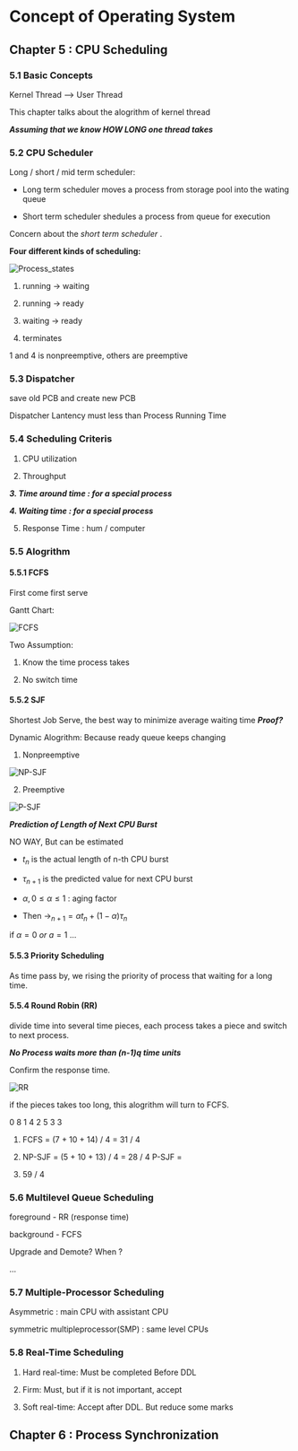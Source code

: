 # Concept of Operating System

## Chapter 5 : CPU Scheduling

### 5.1 Basic Concepts

Kernel Thread --> User Thread

This chapter talks about the alogrithm of kernel thread

***Assuming that we know HOW LONG one thread takes*** 

### 5.2 CPU Scheduler

Long / short / mid term scheduler:

- Long term scheduler moves a process from storage pool into the wating queue

- Short term scheduler shedules a process from queue for execution

Concern about the *short term scheduler* .


**Four different kinds of scheduling:**


![Process_states](/home/komikun/Pictures/screenshoots/2020-09-29_17-37-37_screenshot.png) 

1. running -> waiting 

2. running -> ready

3. waiting -> ready

4. terminates

1 and 4 is nonpreemptive, others are preemptive

### 5.3 Dispatcher

save old PCB and create new PCB

Dispatcher Lantency must less than Process Running Time

### 5.4 Scheduling Criteris

1. CPU utilization

2. Throughput 

***3. Time around time : for a special process***

***4. Waiting time : for a special process***

5. Response Time : hum / computer 

### 5.5 Alogrithm


#### 5.5.1 FCFS

First come first serve

Gantt Chart:

![FCFS](/home/komikun/Pictures/screenshoots/2020-09-29_16-05-48_screenshot.png) 

Two Assumption:

1. Know the time process takes

2. No switch time

#### 5.5.2 SJF

Shortest Job Serve, the best way to minimize average waiting time ***Proof?*** 

Dynamic Alogrithm: Because ready queue keeps changing

1. Nonpreemptive

![NP-SJF](/home/komikun/Pictures/screenshoots/2020-09-29_16-11-45_screenshot.png) 


2. Preemptive

![P-SJF](/home/komikun/Pictures/screenshoots/2020-09-29_16-14-18_screenshot.png) 


***Prediction of Length of Next CPU Burst*** 

NO WAY, But can be estimated

- $t_n$ is the actual length of n-th CPU burst

- $\tau _ {n+1}$ is the predicted value for next CPU burst

- $\alpha, 0\le \alpha \le 1$ : aging factor

- Then $\to _ {n+1} = \alpha t_n + (1-\alpha) \tau_n$ 

if $\alpha=0 \ or\ a =1$ ...

#### 5.5.3 Priority Scheduling

As time pass by, we rising the priority of process that waiting for a long time.

#### 5.5.4 Round Robin (RR)

divide time into several time pieces, each process takes a piece and switch to next process. 

***No Process waits more than (n-1)q time units*** 

Confirm the response time.

![RR](/home/komikun/Pictures/screenshoots/2020-09-29_16-27-28_screenshot.png) 


if the pieces takes too long, this alogrithm will turn to FCFS.

0 8
1 4
2 5
3 3

1. FCFS = (7 + 10 + 14) / 4 = 31 / 4

2. NP-SJF = (5 + 10 + 13) / 4 = 28 / 4
   P-SJF = 

3. 59 / 4


### 5.6 Multilevel Queue Scheduling

foreground - RR (response time)

background - FCFS

Upgrade and Demote? When ?

...

### 5.7 Multiple-Processor Scheduling

Asymmetric : main CPU with assistant CPU

symmetric multipleprocessor(SMP) : same level CPUs

### 5.8 Real-Time Scheduling

1. Hard real-time: Must be completed Before DDL

2. Firm: Must, but if it is not important, accept

2. Soft real-time: Accept after DDL. But reduce some marks


## Chapter 6 : Process Synchronization



